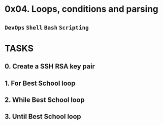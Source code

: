 # 0x04. Loops, conditions and parsing
## `DevOps` `Shell` `Bash` `Scripting`

# TASKS
## 0. Create a SSH RSA key pair
## 1. For Best School loop
## 2. While Best School loop
## 3. Until Best School loop
